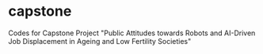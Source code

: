 # capstone
Codes for Capstone Project "Public Attitudes towards Robots and AI-Driven Job Displacement in Ageing and Low Fertility Societies"
